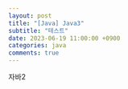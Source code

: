 ```yaml
---
layout: post
title: "[Java] Java3"
subtitle: "테스트"
date: 2023-06-19 11:00:00 +0900
categories: java
comments: true
---
```


자바2
